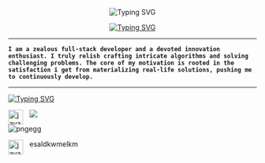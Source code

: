 <p align="center">
<img src="https://readme-typing-svg.demolab.com?font=Fira+Code&weight=500&size=30&pause=5000000&random=false&width=435&lines=Mohammad+Yassine+Alami&center=true&vCenter=true" alt="Typing SVG" /></a>
</p>


<p align="center"> <a href="https://github.com/DenverCoder1">
	<img src="https://readme-typing-svg.demolab.com?font=Fira+Code&weight=500&size=30&pause=400&random=false&width=435&lines=Code+Composer..+%E2%99%AA+%E2%8C%98;Cyber+Craftsman..+%F0%9F%9B%A0&font=Fira%20Code&center=true&width=440&height=45&vCenter=true&pause=1000&size=22" alt="Typing SVG" /></a>
</p>

<p align="center">
	
</p>

<hr>

**`I am a zealous full-stack developer and a devoted innovation enthusiast. I truly relish crafting intricate algorithms and solving challenging problems. The core of my motivation is rooted in the satisfaction i get from materializing real-life solutions, pushing me to continuously develop.`**

<hr>

<a href="https://git.io/typing-svg"><img src="https://readme-typing-svg.demolab.com?font=Fira+Code&weight=300&pause=77777&width=435&lines=Languages+and+Tools" alt="Typing SVG" /></a>


<img align="left" alt="java" width="30px" style="padding-right:10px;" src="[![pngegg](https://github.com/YassineAlami/YassineAlami/assets/40896739/4920f6ff-a6a7-4802-8506-3cfa6c55723e)](https://www.google.com/url?sa=i&url=https%3A%2F%2Ffr.wikipedia.org%2Fwiki%2FFichier%3AJava_Logo.svg&psig=AOvVaw0T7HtLRMgk_x1o6ctPsRa7&ust=1709164329545000&source=images&cd=vfe&opi=89978449&ved=0CBMQjRxqFwoTCPiIkbjbzIQDFQAAAAAdAAAAABAE)">

<img src="https://www.google.com/url?sa=i&url=https%3A%2F%2Fwww.svgrepo.com%2Fsvg%2F184143%2Fjava&psig=AOvVaw0T7HtLRMgk_x1o6ctPsRa7&ust=1709164329545000&source=images&cd=vfe&opi=89978449&ved=0CBMQjRxqFwoTCPiIkbjbzIQDFQAAAAAdAAAAABAI">

![pngegg](https://github.com/YassineAlami/YassineAlami/assets/40896739/122c2a40-d80f-4b79-8bb3-bd98d90cccf0)
<p><img align="left" alt="java" width="30px" style="padding-right:10px;" src="https://github.com/YassineAlami/YassineAlami/assets/40896739/122c2a40-d80f-4b79-8bb3-bd98d90cccf0" alt="pngegg"></p>


esaldkwmelkm




<!--Code Composer and  Cyber Craftsman.. Code Connoisseur..Cybernetic Craftsman.. Cyber Sculptor ......Full-stack weaver,-->

<!--**`curious individual`**-->







<!--
**YassineAlami/YassineAlami** is a ✨ _special_ ✨ repository because its `README.md` (this file) appears on your GitHub profile.
-->
